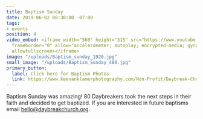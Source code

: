 ```yaml
---
title: Baptism Sunday
date: 2019-06-02 08:30:00 -07:00
tags:
- events
position: 4
video_embed: <iframe width="560" height="315" src="https://www.youtube.com/embed/gH1EbSIHGP4"
  frameborder="0" allow="accelerometer; autoplay; encrypted-media; gyroscope; picture-in-picture"
  allowfullscreen></iframe>
image: "/uploads/Baptism_sunday_1920.jpg"
small_image: "/uploads/Baptism_Sunday_480.jpg"
primary_button:
  label: Click here for Baptism Photos
  link: https://www.keenanklamerphotography.com/Non-Profit/Daybreak-Church/Baptisms/June-2019/n-CVvc2K/
---
```


Baptism Sunday was amazing! 80 Daybreakers took the next steps in their faith and decided to get baptized. If you are interested in future baptisms email hello@daybreakchurch.org.